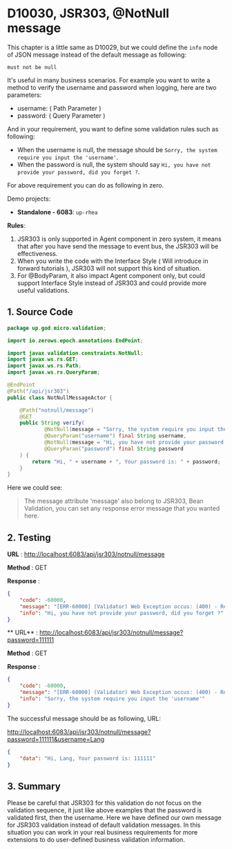 # D10030, JSR303, @NotNull message

This chapter is a little same as D10029, but we could define the `info` node of JSON message instead of the default
message as following:

```
must not be null
```

It's useful in many business scenarios. For example you want to write a method to verify the username and password when
logging, here are two parameters:

* username: \( Path Parameter \)
* password: \( Query Parameter \)

And in your requirement, you want to define some validation rules such as following:

* When the username is null, the message should be `Sorry, the system require you input the 'username'`.
* When the password is null, the system should say `Hi, you have not provide your password, did you forget ?`.

For above requirement you can do as following in zero.

Demo projects:

* **Standalone - 6083**: `up-rhea`

**Rules**:

1. JSR303 is only supported in Agent component in zero system, it means that after you have send the message to event
   bus, the JSR303 will be effectiveness.
2. When you write the code with the Interface Style \( Will introduce in forward tutorials \), JSR303 will not support
   this kind of situation.
3. For @BodyParam, it also impact Agent component only, but could support Interface Style instead of JSR303 and could
   provide more useful validations.

## 1. Source Code

```java
package up.god.micro.validation;

import io.zerows.epoch.annotations.EndPoint;

import javax.validation.constraints.NotNull;
import javax.ws.rs.GET;
import javax.ws.rs.Path;
import javax.ws.rs.QueryParam;

@EndPoint
@Path("/api/jsr303")
public class NotNullMessageActor {

    @Path("notnull/message")
    @GET
    public String verify(
            @NotNull(message = "Sorry, the system require you input the 'username'")
            @QueryParam("username") final String username,
            @NotNull(message = "Hi, you have not provide your password, did you forget ?")
            @QueryParam("password") final String password
    ) {
        return "Hi, " + username + ", Your password is: " + password;
    }
}
```

Here we could see:

> The message attribute 'message' also belong to JSR303, Bean Validation, you can set any response error message that
> you wanted here.

## 2. Testing

**URL** : [http://localhost:6083/api/jsr303/notnull/message](http://localhost:6083/api/jsr303/notnull/message)

**Method** : GET

**Response** :

```json
{
    "code": -60000,
    "message": "[ERR-60000] (Validator) Web Exception occus: (400) - Request validation handler, class = class up.god.micro.validation.NotNullMessageActor, method = public java.lang.String up.god.micro.validation.NotNullMessageActor.verify(java.lang.String,java.lang.String), message = Hi, you have not provide your password, did you forget ?.",
    "info": "Hi, you have not provide your password, did you forget ?"
}
```

**
URL** : [http://localhost:6083/api/jsr303/notnull/message?password=111111](http://localhost:6083/api/jsr303/notnull/message?password=111111)

**Method** : GET

**Response** :

```json
{
    "code": -60000,
    "message": "[ERR-60000] (Validator) Web Exception occus: (400) - Request validation handler, class = class up.god.micro.validation.NotNullMessageActor, method = public java.lang.String up.god.micro.validation.NotNullMessageActor.verify(java.lang.String,java.lang.String), message = Sorry, the system require you input the 'username'.",
    "info": "Sorry, the system require you input the 'username'"
}
```

The successful message should be as following, URL:

[http://localhost:6083/api/jsr303/notnull/message?password=111111&username=Lang](http://localhost:6083/api/jsr303/notnull/message?password=111111&username=Lang)

```json
{
    "data": "Hi, Lang, Your password is: 111111"
}
```

## 3. Summary

Please be careful that JSR303 for this validation do not focus on the validation sequence, it just like above examples
that the password is validated first, then the username. Here we have defined our own message for JSR303 validation
instead of default validation messages. In this situation you can work in your real business requirements for more
extensions to do user-defined business validation information.



